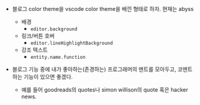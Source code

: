 
- 블로그 color theme을 vscode color theme을 배낀 형태로 하자. 현재는 abyss
    - 배경 
        - `editor.background`
    - 링크/버튼 호버 
        - `editor.lineHighlightBackground`
    - 강조 텍스트
        - `entity.name.function`


- 블로그 기능 중에 내가 좋아하는(존경하는) 프로그래머의 멘트를 모아두고, 코멘트하는 기능이 있으면 좋겠다.
    - 예를 들어 goodreads의 quotes나 simon willison의 quote 혹은 hacker news.
